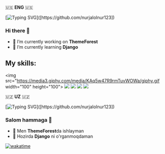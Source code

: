 🇺🇸 **ENG** 🇺🇸

[![Typing SVG](https://readme-typing-svg.demolab.com?font=Roboto+Condensed&pause=1000&color=023E8A&background=023E8A39&center=true&vCenter=true&width=435&lines=Hello%2C+I'm+Jalol;And+I'm+currently+working+on+ThemeForest;Thank+you+for+visiting!)]([https://github.com/nurjalolnur123])

### Hi there 👋

- 🔭 I’m currently working on **ThemeForest**
- 🌱 I’m currently learning **Django**

## My skills:
<img src="https://media3.giphy.com/media/KAq5w47R9rmTuvWOWa/giphy.gif width="100" height="100">
![](https://media.giphy.com/media/ln7z2eWriiQAllfVcn/giphy.gif)
![]([https://media3.giphy.com/media/KAq5w47R9rmTuvWOWa/giphy.gif](https://maxmautner.com/public/images/django.gif))
![]([[https://media3.giphy.com/media/KAq5w47R9rmTuvWOWa/giphy.gif](https://maxmautner.com/public/images/django.gif)](https://raw.githubusercontent.com/Zenfection/Image/master/2021/06/08-15-55-13-06-00-18-00-html5.gif))
![]([https://raw.githubusercontent.com/Zenfection/Image/master/2021/06/08-15-57-53-68747470733a2f2f6d65646961302e67697068792e636f6d2f6d656469612f667345615a6c644e43384131504a336d77702f736f757263652e676966.gif](https://raw.githubusercontent.com/Zenfection/Image/master/2021/06/08-15-55-13-06-00-18-00-html5.gif))

🇺🇿 **UZ** 🇺🇿

[![Typing SVG](https://readme-typing-svg.demolab.com?font=Roboto+Condensed&pause=1000&color=023E8A&background=023E8A39&center=true&vCenter=true&width=435&lines=Salom%2C+men+Jalolman;Va+men+hozirda+ThemeForestda+ishlayman;Tashrifingiz+uchun+rahmat!)]([https://github.com/nurjalolnur123])

### Salom hammaga 👋


- 🔭 Men **ThemeForest**da ishlayman
- 🌱 Hozirda **Django** ni o'rganmoqdaman

[![wakatime](https://wakatime.com/badge/user/1e9e2665-570d-4a4f-8a87-a9aff805ae5c.svg)](https://wakatime.com/@1e9e2665-570d-4a4f-8a87-a9aff805ae5c)

